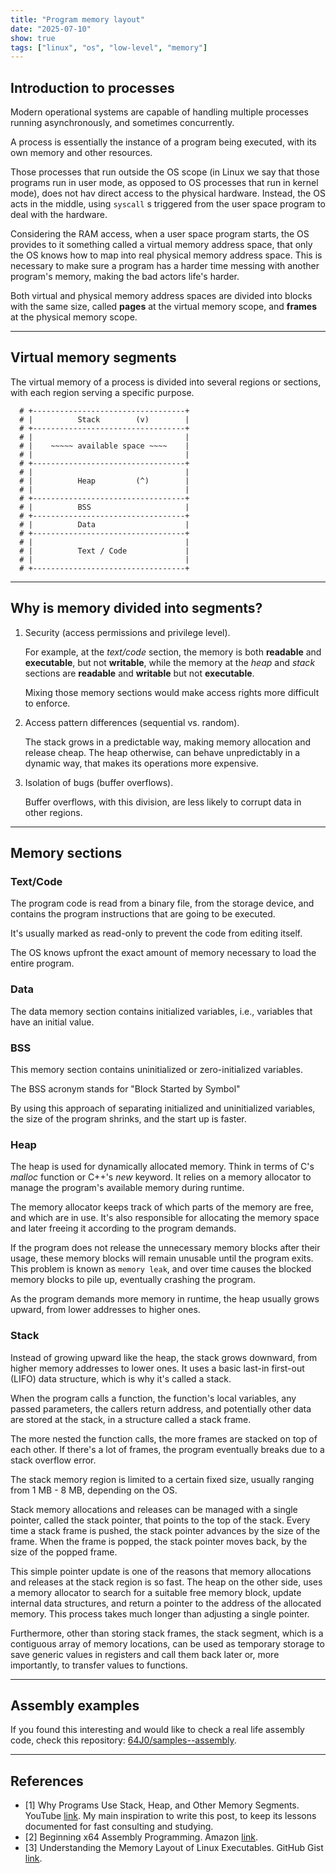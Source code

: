 ```yaml
---
title: "Program memory layout"
date: "2025-07-10"
show: true
tags: ["linux", "os", "low-level", "memory"]
---
```


## Introduction to processes

Modern operational systems are capable of handling multiple processes running asynchronously, and sometimes concurrently.

A process is essentially the instance of a program being executed, with its own memory and other resources.

Those processes that run outside the OS scope (in Linux we say that those programs run in user mode, as opposed to OS processes that run in kernel mode), does not hav direct access to the physical hardware. Instead, the OS acts in the middle, using `syscall` s triggered from the user space program to deal with the hardware.

Considering the RAM access, when a user space program starts, the OS provides to it something called a virtual memory address space, that only the OS knows how to map into real physical memory address space. This is necessary to make sure a program has a harder time messing with another program's memory, making the bad actors life's harder.

Both virtual and physical memory address spaces are divided into blocks with the same size, called **pages** at the virtual memory scope, and **frames** at the physical memory scope.

---

## Virtual memory segments

The virtual memory of a process is divided into several regions or sections, with each region serving a specific purpose.

``` shell
  # +----------------------------------+
  # |          Stack        (v)        |
  # +----------------------------------+
  # |                                  |
  # |    ~~~~~ available space ~~~~    |
  # |                                  |
  # +----------------------------------+
  # |                                  |
  # |          Heap         (^)        |
  # |                                  |
  # +----------------------------------+
  # |          BSS                     |
  # +----------------------------------+
  # |          Data                    |
  # +----------------------------------+
  # |                                  |
  # |          Text / Code             |
  # |                                  |
  # +----------------------------------+
```

---

## Why is memory divided into segments?

1.  Security (access permissions and privilege level).

    For example, at the *text/code* section, the memory is both **readable** and **executable**, but not **writable**, while the memory at the *heap* and *stack* sections are **readable** and **writable** but not **executable**.

    Mixing those memory sections would make access rights more difficult to enforce.

2.  Access pattern differences (sequential vs. random).

    The stack grows in a predictable way, making memory allocation and release cheap. The heap otherwise, can behave unpredictably in a dynamic way, that makes its operations more expensive.

3.  Isolation of bugs (buffer overflows).

    Buffer overflows, with this division, are less likely to corrupt data in other regions.

---

## Memory sections

### Text/Code

The program code is read from a binary file, from the storage device, and contains the program instructions that are going to be executed.

It's usually marked as read-only to prevent the code from editing itself.

The OS knows upfront the exact amount of memory necessary to load the entire program.

### Data

The data memory section contains initialized variables, i.e., variables that have an initial value.


### BSS

This memory section contains uninitialized or zero-initialized variables.

The BSS acronym stands for "Block Started by Symbol"

By using this approach of separating initialized and uninitialized variables, the size of the program shrinks, and the start up is faster.


### Heap

The heap is used for dynamically allocated memory. Think in terms of C's *malloc* function or C++'s *new* keyword. It relies on a memory allocator to manage the program's available memory during runtime.

The memory allocator keeps track of which parts of the memory are free, and which are in use. It's also responsible for allocating the memory space and later freeing it according to the program demands.

If the program does not release the unnecessary memory blocks after their usage, these memory blocks will remain unusable until the program exits. This problem is known as `memory leak`, and over time causes the blocked memory blocks to pile up, eventually crashing the program.

As the program demands more memory in runtime, the heap usually grows upward, from lower addresses to higher ones.

### Stack

Instead of growing upward like the heap, the stack grows downward, from higher memory addresses to lower ones. It uses a basic last-in first-out (LIFO) data structure, which is why it's called a stack.

When the program calls a function, the function's local variables, any passed parameters, the callers return address, and potentially other data are stored at the stack, in a structure called a stack frame.

The more nested the function calls, the more frames are stacked on top of each other. If there's a lot of frames, the program eventually breaks due to a stack overflow error.

The stack memory region is limited to a certain fixed size, usually ranging from 1 MB - 8 MB, depending on the OS.

Stack memory allocations and releases can be managed with a single pointer, called the stack pointer, that points to the top of the stack. Every time a stack frame is pushed, the stack pointer advances by the size of the frame. When the frame is popped, the stack pointer moves back, by the size of the popped frame.

This simple pointer update is one of the reasons that memory allocations and releases at the stack region is so fast. The heap on the other side, uses a memory allocator to search for a suitable free memory block, update internal data structures, and return a pointer to the address of the allocated memory. This process takes much longer than adjusting a single pointer.

Furthermore, other than storing stack frames, the stack segment, which is a contiguous array of memory locations, can be used as temporary storage to save generic values in registers and call them back later or, more importantly, to transfer values to functions.

---

## Assembly examples

If you found this interesting and would like to check a real life assembly code, check this repository: [64J0/samples--assembly](https://github.com/64J0/samples--assembly).

---

## References

-   [1] Why Programs Use Stack, Heap, and Other Memory Segments. YouTube [link](https://www.youtube.com/watch?v=EXIxAPITb7U). My main inspiration to write this post, to keep its lessons documented for fast consulting and studying.
-   [2] Beginning x64 Assembly Programming. Amazon [link](https://a.co/d/hE556TU).
-   [3] Understanding the Memory Layout of Linux Executables. GitHub Gist [link](https://gist.github.com/CMCDragonkai/10ab53654b2aa6ce55c11cfc5b2432a4).
